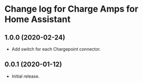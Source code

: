 # Change log for Charge Amps for Home Assistant

## 1.0.0 (2020-02-24)

- Add switch for each Chargepoint connector.

## 0.0.1 (2020-01-12)

- Initial release.
